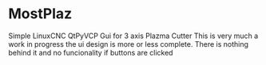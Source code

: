 # MostPlaz
Simple LinuxCNC QtPyVCP Gui for 3 axis Plazma Cutter
This is very much a work in progress the ui design is more or less complete.
There is nothing behind it and no funcionality if buttons are clicked
